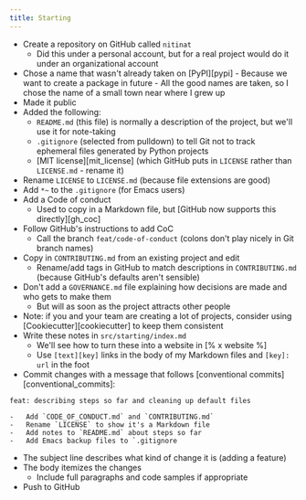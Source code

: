 ```yaml
---
title: Starting
---
```


-   Create a repository on GitHub called `nitinat`
    -   Did this under a personal account, but for a real project would do it under an organizational account
-    Chose a name that wasn't already taken on [PyPI][pypi]
    -   Because we want to create a package in future
    -   All the good names are taken, so I chose the name of a small town near where I grew up
-   Made it public
-   Added the following:
    -   `README.md` (this file) is normally a description of the project, but we'll use it for note-taking
    -   `.gitignore` (selected from pulldown) to tell Git not to track ephemeral files generated by Python projects
    -   [MIT license][mit_license] (which GitHub puts in `LICENSE` rather than `LICENSE.md` - rename it)
-   Rename `LICENSE` to `LICENSE.md` (because file extensions are good)
-   Add `*~` to the `.gitignore` (for Emacs users)
-   Add a Code of conduct
    -   Used to copy in a Markdown file, but [GitHub now supports this directly][gh_coc]
-   Follow GitHub's instructions to add CoC
    -   Call the branch `feat/code-of-conduct` (colons don't play nicely in Git branch names)
-   Copy in `CONTRIBUTING.md` from an existing project and edit
    -   Rename/add tags in GitHub to match descriptions in `CONTRIBUTING.md`
        (because GitHub's defaults aren't sensible)
-   Don't add a `GOVERNANCE.md` file explaining how decisions are made and who gets to make them
    -   But will as soon as the project attracts other people
-   Note: if you and your team are creating a lot of projects,
    consider using [Cookiecutter][cookiecutter] to keep them consistent
-   Write these notes in `src/starting/index.md`
    -   We'll see how to turn these into a website in [% x website %]
    -   Use `[text][key]` links in the body of my Markdown files and `[key]: url` in the foot
-   Commit changes with a message that follows [conventional commits][conventional_commits]:

```
feat: describing steps so far and cleaning up default files

-   Add `CODE_OF_CONDUCT.md` and `CONTRIBUTING.md`
-   Rename `LICENSE` to show it's a Markdown file
-   Add notes to `README.md` about steps so far
-   Add Emacs backup files to `.gitignore
```

-   The subject line describes what kind of change it is (adding a feature)
-   The body itemizes the changes
    -   Include full paragraphs and code samples if appropriate
-   Push to GitHub
